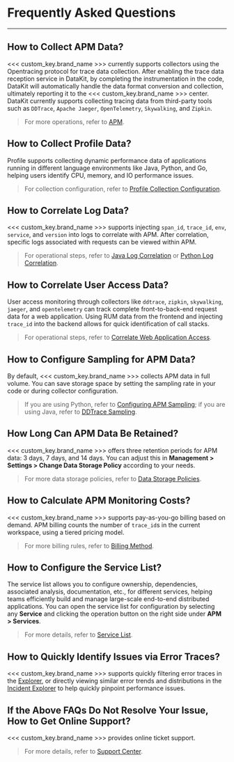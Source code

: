 # Frequently Asked Questions
---

## How to Collect APM Data?

<<< custom_key.brand_name >>> currently supports collectors using the Opentracing protocol for trace data collection. After enabling the trace data reception service in DataKit, by completing the instrumentation in the code, DataKit will automatically handle the data format conversion and collection, ultimately reporting it to the <<< custom_key.brand_name >>> center. DataKit currently supports collecting tracing data from third-party tools such as `DDTrace`, `Apache Jaeger`, `OpenTelemetry`, `Skywalking`, and `Zipkin`.

> For more operations, refer to [APM](../application-performance-monitoring/index.md).

## How to Collect Profile Data?

Profile supports collecting dynamic performance data of applications running in different language environments like Java, Python, and Go, helping users identify CPU, memory, and IO performance issues.

> For collection configuration, refer to [Profile Collection Configuration](../integrations/profile.md).

## How to Correlate Log Data?

<<< custom_key.brand_name >>> supports injecting `span_id`, `trace_id`, `env`, `service`, and `version` into logs to correlate with APM. After correlation, specific logs associated with requests can be viewed within APM.

> For operational steps, refer to [Java Log Correlation](../application-performance-monitoring/collection/connect-log/java.md) or [Python Log Correlation](../application-performance-monitoring/collection/connect-log/python.md).

## How to Correlate User Access Data?

User access monitoring through collectors like `ddtrace`, `zipkin`, `skywalking`, `jaeger`, and `opentelemetry` can track complete front-to-back-end request data for a web application. Using RUM data from the frontend and injecting `trace_id` into the backend allows for quick identification of call stacks.

> For operational steps, refer to [Correlate Web Application Access](../application-performance-monitoring/collection/connect-web-app.md).

## How to Configure Sampling for APM Data?

By default, <<< custom_key.brand_name >>> collects APM data in full volume. You can save storage space by setting the sampling rate in your code or during collector configuration.

> If you are using Python, refer to [Configuring APM Sampling](../application-performance-monitoring/collection/sampling.md); if you are using Java, refer to [DDTrace Sampling](../integrations/ddtrace.md).

## How Long Can APM Data Be Retained?

<<< custom_key.brand_name >>> offers three retention periods for APM data: 3 days, 7 days, and 14 days. You can adjust this in **Management > Settings > Change Data Storage Policy** according to your needs.

> For more data storage policies, refer to [Data Storage Policies](../billing-method/data-storage.md).

## How to Calculate APM Monitoring Costs?

<<< custom_key.brand_name >>> supports pay-as-you-go billing based on demand. APM billing counts the number of `trace_id`s in the current workspace, using a tiered pricing model.

> For more billing rules, refer to [Billing Method](../billing-method/index.md).

## How to Configure the Service List?

The service list allows you to configure ownership, dependencies, associated analysis, documentation, etc., for different services, helping teams efficiently build and manage large-scale end-to-end distributed applications. You can open the service list for configuration by selecting any **Service** and clicking the operation button on the right side under **APM > Services**.

> For more details, refer to [Service List](./service-manag/service-list.md).

## How to Quickly Identify Issues via Error Traces?

<<< custom_key.brand_name >>> supports quickly filtering error traces in the [Explorer](../application-performance-monitoring/explorer/explorer-analysis.md), or directly viewing similar error trends and distributions in the [Incident Explorer](../application-performance-monitoring/error.md) to help quickly pinpoint performance issues.

## If the Above FAQs Do Not Resolve Your Issue, How to Get Online Support?

<<< custom_key.brand_name >>> provides online ticket support.

> For more details, refer to [Support Center](../billing-center/support-center.md).